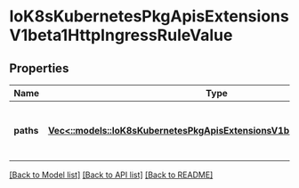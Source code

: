 # IoK8sKubernetesPkgApisExtensionsV1beta1HttpIngressRuleValue

## Properties
Name | Type | Description | Notes
------------ | ------------- | ------------- | -------------
**paths** | [**Vec<::models::IoK8sKubernetesPkgApisExtensionsV1beta1HttpIngressPath>**](io.k8s.kubernetes.pkg.apis.extensions.v1beta1.HTTPIngressPath.md) | A collection of paths that map requests to backends. | 

[[Back to Model list]](../README.md#documentation-for-models) [[Back to API list]](../README.md#documentation-for-api-endpoints) [[Back to README]](../README.md)


